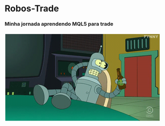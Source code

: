 # Robos-Trade
<h3>Minha jornada aprendendo MQL5 para trade<h3/>
<p align="center">
  <img src=https://raw.githubusercontent.com/LCVNI/Robos-Trade/main/estilo/futurama.gif
)" alt="futurama-gif" />
</p>
